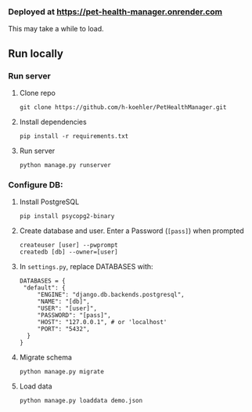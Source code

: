 ### Deployed at https://pet-health-manager.onrender.com
This may take a while to load.
## Run locally
### Run server
1. Clone repo
   ```
   git clone https://github.com/h-koehler/PetHealthManager.git
   ```
3. Install dependencies
   ```
   pip install -r requirements.txt
   ```
5. Run server
   ```
   python manage.py runserver
   ```
### Configure DB:
1. Install PostgreSQL
   ```
   pip install psycopg2-binary
   ```
3. Create database and user. Enter a Password (`[pass]`) when prompted
   ```
   createuser [user] --pwprompt
   createdb [db] --owner=[user]
   ```
4. In `settings.py`, replace DATABASES with:
   ```
   DATABASES = {
    "default": {
        "ENGINE": "django.db.backends.postgresql",
        "NAME": "[db]",
        "USER": "[user]",
        "PASSWORD": "[pass]",
        "HOST": "127.0.0.1", # or 'localhost'
        "PORT": "5432",
     }
   }
   ```
5. Migrate schema
   ```
   python manage.py migrate
   ```
6. Load data
   ```
   python manage.py loaddata demo.json
   ```
